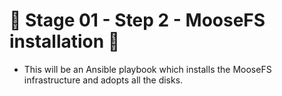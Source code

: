 # 🚧 Stage 01 - Step 2 - MooseFS installation 🚧
* This will be an Ansible playbook which installs the MooseFS infrastructure and adopts all the disks.